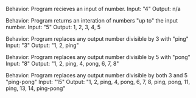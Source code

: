 Behavior: Program recieves an input of number.
Input: "4"
Output: n/a

Behavior: Program returns an interation of numbers "up to" the input number.
Input: "5"
Output: 1, 2, 3, 4, 5

Behavior: Program replaces any output number divisible by 3 with "ping"
Input: "3"
Output: "1, 2, ping"

Behavior: Program replaces any output number divisible by 5 with "pong"
Input: "8"
Output: "1, 2, ping, 4, pong, 6, 7, 8"

Behavior: Program replaces any output number divisible by both 3 and 5 "ping-pong"
Input: "15"
Output: "1, 2, ping, 4, pong, 6, 7, 8, ping, pong, 11, ping, 13, 14, ping-pong"